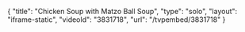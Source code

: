 {
    "title": "Chicken Soup with Matzo Ball Soup",
    "type": "solo",
    "layout": "iframe-static",
    "videoId": "3831718",
    "url": "\/tvpembed\/3831718"
}